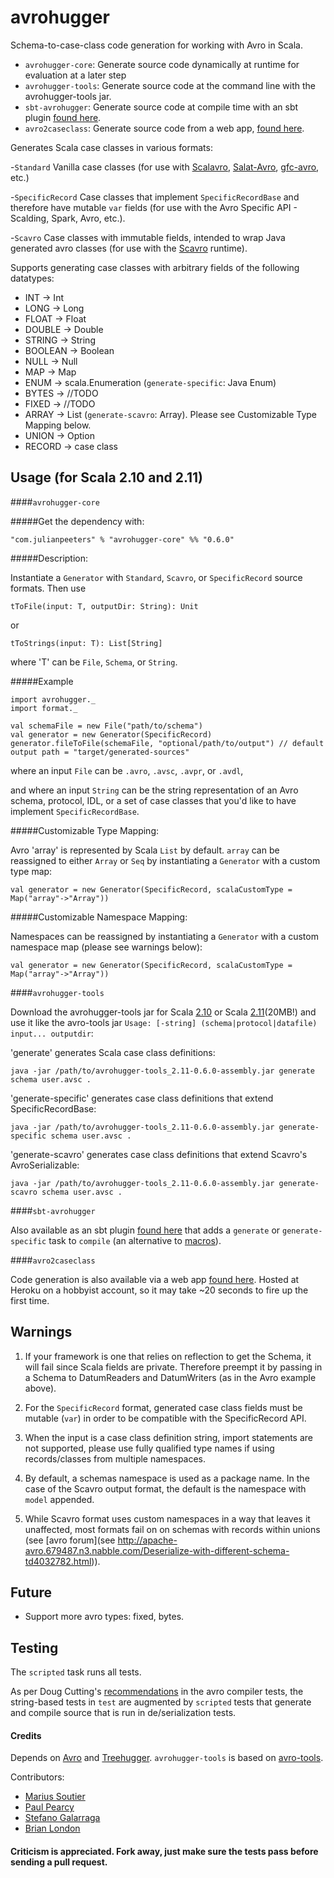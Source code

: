 # avrohugger
Schema-to-case-class code generation for working with Avro in Scala.

* `avrohugger-core`: Generate source code dynamically at runtime for evaluation at a later step
* `avrohugger-tools`: Generate source code at the command line with the avrohugger-tools jar.
* `sbt-avrohugger`: Generate source code at compile time with an sbt plugin [found here](https://github.com/julianpeeters/sbt-avrohugger).
* `avro2caseclass`: Generate source code from a web app, [found here](https://github.com/julianpeeters/avro2caseclass).

Generates Scala case classes in various formats:

-`Standard` Vanilla case classes (for use with [Scalavro](https://github.com/GenslerAppsPod/scalavro), [Salat-Avro](https://github.com/julianpeeters/salat-avro), [gfc-avro](https://github.com/gilt/gfc-avro), etc.)

-`SpecificRecord` Case classes that implement `SpecificRecordBase` and therefore have mutable `var` fields (for use with the Avro Specific API - Scalding, Spark, Avro, etc.).

-`Scavro` Case classes with immutable fields, intended to wrap Java generated avro classes (for use with the [Scavro](https://github.com/oysterbooks/scavro) runtime).

Supports generating case classes with arbitrary fields of the following datatypes:


* INT -> Int
* LONG -> Long
* FLOAT -> Float
* DOUBLE -> Double
* STRING -> String
* BOOLEAN -> Boolean
* NULL -> Null
* MAP -> Map
* ENUM -> scala.Enumeration (`generate-specific`: Java Enum)
* BYTES -> //TODO
* FIXED -> //TODO
* ARRAY -> List (`generate-scavro`: Array). Please see Customizable Type Mapping below.
* UNION -> Option
* RECORD -> case class



## Usage (for Scala 2.10 and 2.11)


####`avrohugger-core`

#####Get the dependency with:

    "com.julianpeeters" % "avrohugger-core" %% "0.6.0"


#####Description:

Instantiate a `Generator` with `Standard`, `Scavro`, or `SpecificRecord` source formats. Then use


`tToFile(input: T, outputDir: String): Unit`


or


`tToStrings(input: T): List[String]`


where 'T' can be `File`, `Schema`, or `String`.

#####Example



    import avrohugger._
    import format._

    val schemaFile = new File("path/to/schema")
    val generator = new Generator(SpecificRecord)
    generator.fileToFile(schemaFile, "optional/path/to/output") // default output path = "target/generated-sources"


where an input `File` can be `.avro`, `.avsc`, `.avpr`, or `.avdl`,


and where an input `String` can be the string representation of an Avro schema, protocol, IDL, or a set of case classes that you'd like to have implement `SpecificRecordBase`.


#####Customizable Type Mapping: 

Avro 'array' is represented by Scala `List` by default. `array` can be reassigned to either `Array` or `Seq` by instantiating a `Generator` with a custom type map:


    val generator = new Generator(SpecificRecord, scalaCustomType = Map("array"->"Array"))


#####Customizable Namespace Mapping: 

Namespaces can be reassigned by instantiating a `Generator` with a custom namespace map (please see warnings below):


    val generator = new Generator(SpecificRecord, scalaCustomType = Map("array"->"Array"))   

####`avrohugger-tools`


Download the avrohugger-tools jar for Scala [2.10](https://search.maven.org/remotecontent?filepath=com/julianpeeters/avrohugger-tools_2.10/0.6.0/avrohugger-tools_2.10-0.6.0-assembly.jar) or Scala [2.11](https://search.maven.org/remotecontent?filepath=com/julianpeeters/avrohugger-tools_2.11/0.6.0/avrohugger-tools_2.11-0.6.0-assembly.jar)(20MB!) and use it like the avro-tools jar `Usage: [-string] (schema|protocol|datafile) input... outputdir`:


'generate' generates Scala case class definitions:

`java -jar /path/to/avrohugger-tools_2.11-0.6.0-assembly.jar generate schema user.avsc . `


'generate-specific' generates case class definitions that extend SpecificRecordBase:

`java -jar /path/to/avrohugger-tools_2.11-0.6.0-assembly.jar generate-specific schema user.avsc . `


'generate-scavro' generates case class definitions that extend Scavro's AvroSerializable:

`java -jar /path/to/avrohugger-tools_2.11-0.6.0-assembly.jar generate-scavro schema user.avsc . `

####`sbt-avrohugger`

Also available as an sbt plugin [found here](https://github.com/julianpeeters/sbt-avrohugger) that adds a `generate` or `generate-specific` task to `compile` (an alternative to [macros](https://github.com/julianpeeters/avro-scala-macro-annotations)).


####`avro2caseclass`

Code generation is also available via a web app [found here](https://github.com/julianpeeters/avro2caseclass). Hosted at Heroku on a hobbyist account, so it may take ~20 seconds to fire up the first time.


## Warnings

1) If your framework is one that relies on reflection to get the Schema, it will fail since Scala fields are private. Therefore preempt it by passing in a Schema to DatumReaders and DatumWriters (as in the Avro example above).

2) For the `SpecificRecord` format, generated case class fields must be mutable (`var`) in order to be compatible with the SpecificRecord API.

3) When the input is a case class definition string, import statements are not supported, please use fully qualified type names if using records/classes from multiple namespaces.

4) By default, a schemas namespace is used as a package name. In the case of the Scavro output format, the default is the namespace with `model` appended. 

5) While Scavro format uses custom namespaces in a way that leaves it unaffected, most formats fail on on schemas with records within unions (see [avro forum](see http://apache-avro.679487.n3.nabble.com/Deserialize-with-different-schema-td4032782.html)).



## Future

* Support more avro types: fixed, bytes.

## Testing

The `scripted` task runs all tests.

As per Doug Cutting's [recommendations](https://github.com/apache/avro/blob/trunk/lang/java/tools/src/test/java/org/apache/avro/tool/TestSpecificCompilerTool.java#L130) in the avro compiler tests, the string-based tests in `test` are augmented by `scripted` tests that generate and compile source that is run in de/serialization tests.


#### Credits
Depends on [Avro](https://github.com/apache/avro) and [Treehugger](https://github.com/eed3si9n/treehugger). `avrohugger-tools` is based on [avro-tools](http://avro.apache.org/docs/1.7.7/gettingstartedjava.html#Serializing+and+deserializing+with+code+generation).


Contributors:
- [Marius Soutier](https://github.com/mariussoutier)
- [Paul Pearcy](https://github.com/ppearcy)
- [Stefano Galarraga](https://github.com/galarragas)
- [Brian London](https://github.com/BrianLondon)


#### Criticism is appreciated. Fork away, just make sure the tests pass before sending a pull request.
